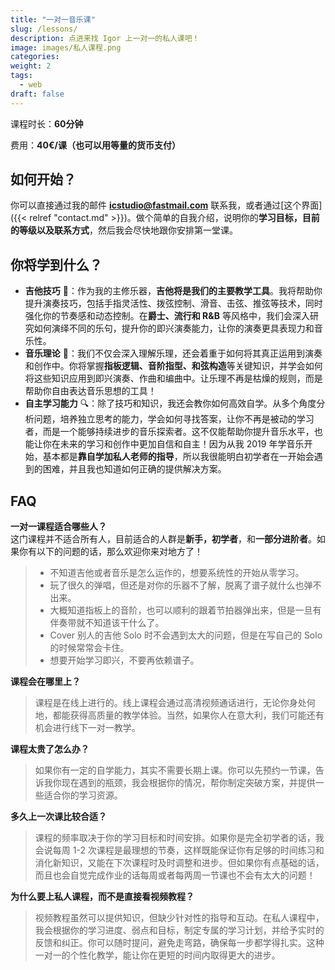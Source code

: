 ```yaml
---
title: "一对一音乐课"
slug: /lessons/
description: 点进来找 Igor 上一对一的私人课吧！
image: images/私人课程.png
categories:
weight: 2
tags:
  - web
draft: false
---
```


课程时长：**60分钟**

费用：**40€/课（也可以用等量的货币支付）**
## 如何开始？

你可以直接通过我的邮件 **icstudio@fastmail.com** 联系我，或者通过[这个界面]({{< relref "contact.md" >}})。做个简单的自我介绍，说明你的**学习目标，目前的等级以及联系方式**，然后我会尽快地跟你安排第一堂课。
## 你将学到什么？

- **吉他技巧** 🎸：作为我的主修乐器，**吉他将是我们的主要教学工具**。我将帮助你提升演奏技巧，包括手指灵活性、拨弦控制、滑音、击弦、推弦等技术，同时强化你的节奏感和动态控制。在**爵士、流行和 R&B** 等风格中，我们会深入研究如何演绎不同的乐句，提升你的即兴演奏能力，让你的演奏更具表现力和音乐性。
- **音乐理论** 🎼：我们不仅会深入理解乐理，还会着重于如何将其真正运用到演奏和创作中。你将掌握**指板逻辑、音阶指型、和弦构造**等关键知识，并学会如何将这些知识应用到即兴演奏、作曲和编曲中。让乐理不再是枯燥的规则，而是帮助你自由表达音乐思想的工具！
- **自主学习能力** 🔍：除了技巧和知识，我还会教你如何高效自学。从多个角度分析问题，培养独立思考的能力，学会如何寻找答案，让你不再是被动的学习者，而是一个能够持续进步的音乐探索者。这不仅能帮助你提升音乐水平，也能让你在未来的学习和创作中更加自信和自主！因为从我 2019 年学音乐开始，基本都是**靠自学加私人老师的指导**，所以我很能明白初学者在一开始会遇到的困难，并且我也知道如何正确的提供解决方案。
## FAQ

**一对一课程适合哪些人？**  
这门课程并不适合所有人，目前适合的人群是**新手，初学者**，和**一部分进阶者**。如果你有以下的问题的话，那么欢迎你来对地方了！

>  - 不知道吉他或者音乐是怎么运作的，想要系统性的开始从零学习。
>  - 玩了很久的弹唱，但还是对你的乐器不了解，脱离了谱子就什么也弹不出来。
>  - 大概知道指板上的音阶，也可以顺利的跟着节拍器弹出来，但是一旦有伴奏带就不知道该干什么了。
>  - Cover 别人的吉他 Solo 时不会遇到太大的问题，但是在写自己的 Solo 的时候常常会卡住。
>  - 想要开始学习即兴，不要再依赖谱子。
 
**课程会在哪里上？**  
> 课程是在线上进行的。线上课程会通过高清视频通话进行，无论你身处何地，都能获得高质量的教学体验。当然，如果你人在意大利，我们可能还有机会进行线下一对一教学。  
  
**课程太贵了怎么办？**
> 如果你有一定的自学能力，其实不需要长期上课。你可以先预约一节课，告诉我你现在遇到的瓶颈，我会根据你的情况，帮你制定突破方案，并提供一些适合你的学习资源。

**多久上一次课比较合适？**  
> 课程的频率取决于你的学习目标和时间安排。如果你是完全初学者的话，我会说每周 1-2 次课程是最理想的节奏，这样既能保证你有足够的时间练习和消化新知识，又能在下次课程时及时调整和进步。但如果你有点基础的话，而且也会自觉完成作业的话每周或者每两周一节课也不会有太大的问题！

**为什么要上私人课程，而不是直接看视频教程？**  
> 视频教程虽然可以提供知识，但缺少针对性的指导和互动。在私人课程中，我会根据你的学习进度、弱点和目标，制定专属的学习计划，并给予实时的反馈和纠正。你可以随时提问，避免走弯路，确保每一步都学得扎实。这种一对一的个性化教学，能让你在更短的时间内取得更大的进步。

